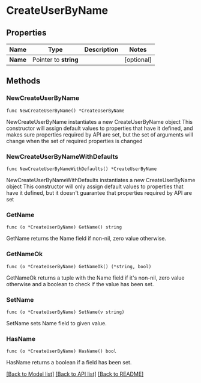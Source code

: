 # CreateUserByName

## Properties

Name | Type | Description | Notes
------------ | ------------- | ------------- | -------------
**Name** | Pointer to **string** |  | [optional] 

## Methods

### NewCreateUserByName

`func NewCreateUserByName() *CreateUserByName`

NewCreateUserByName instantiates a new CreateUserByName object
This constructor will assign default values to properties that have it defined,
and makes sure properties required by API are set, but the set of arguments
will change when the set of required properties is changed

### NewCreateUserByNameWithDefaults

`func NewCreateUserByNameWithDefaults() *CreateUserByName`

NewCreateUserByNameWithDefaults instantiates a new CreateUserByName object
This constructor will only assign default values to properties that have it defined,
but it doesn't guarantee that properties required by API are set

### GetName

`func (o *CreateUserByName) GetName() string`

GetName returns the Name field if non-nil, zero value otherwise.

### GetNameOk

`func (o *CreateUserByName) GetNameOk() (*string, bool)`

GetNameOk returns a tuple with the Name field if it's non-nil, zero value otherwise
and a boolean to check if the value has been set.

### SetName

`func (o *CreateUserByName) SetName(v string)`

SetName sets Name field to given value.

### HasName

`func (o *CreateUserByName) HasName() bool`

HasName returns a boolean if a field has been set.


[[Back to Model list]](../README.md#documentation-for-models) [[Back to API list]](../README.md#documentation-for-api-endpoints) [[Back to README]](../README.md)


